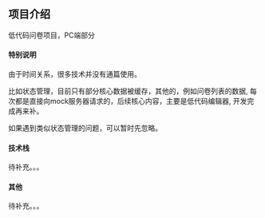 ## 项目介绍

低代码问卷项目，PC端部分

#### 特别说明

由于时间关系，很多技术并没有通篇使用。

比如状态管理，目前只有部分核心数据被缓存，其他的，例如问卷列表的数据, 每次都是直接向mock服务器请求的，后续核心内容，主要是低代码编辑器, 开发完成再来补。

如果遇到类似状态管理的问题，可以暂时先忽略。

#### 技术栈

待补充。。。

#### 其他

待补充。。。

